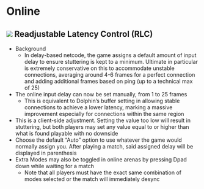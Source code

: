 # Online

## ![](../images/SmashBall.png) Readjustable Latency Control (RLC)
- Background
  - In delay-based netcode, the game assigns a default amount of input delay to ensure stuttering is kept to a minimum. Ultimate in particular is extremely conservative on this to accommodate unstable connections, averaging around 4-6 frames for a perfect connection and adding additional frames based on ping (up to a technical max of 25)
- The online input delay can now be set manually, from 1 to 25 frames
  - This is equivalent to Dolphin’s buffer setting in allowing stable connections to achieve a lower latency, marking a massive improvement especially for connections within the same region
- This is a client-side adjustment. Setting the value too low will result in stuttering, but both players may set any value equal to or higher than what is found playable with no downside
- Choose the default “Auto” option to use whatever the game would normally assign you. After playing a match, said assigned delay will be displayed in parenthesis
- Extra Modes may also be toggled in online arenas by pressing Dpad down while waiting for a match
  - Note that all players must have the exact same combination of modes selected or the match will immediately desync

<script src="../arrow.js">
</script>